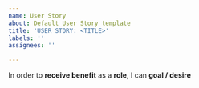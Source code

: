 ```yaml
---
name: User Story
about: Default User Story template
title: 'USER STORY: <TITLE>'
labels: ''
assignees: ''

---
```


In order to **receive benefit** as a **role**, I can **goal / desire**
